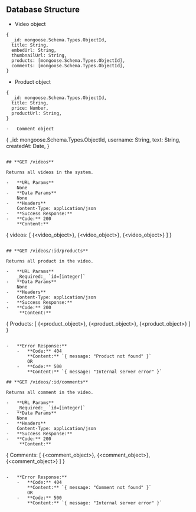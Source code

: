 ## **Database Structure**

-   Video object

```
{
  _id: mongoose.Schema.Types.ObjectId,
  title: String,
  embedUrl: String,
  thumbnailUrl: String,
  products: [mongoose.Schema.Types.ObjectId],
  comments: [mongoose.Schema.Types.ObjectId],
}

```

-   Product object

```
{
  _id: mongoose.Schema.Types.ObjectId,
  title: String,
  price: Number,
  productUrl: String,
}
```

```
-   Comment object

```

{
\_id: mongoose.Schema.Types.ObjectId,
username: String,
text: String,
createdAt: Date,
}

```

## **GET /videos**

Returns all videos in the system.

-   **URL Params**
    None
-   **Data Params**
    None
-   **Headers**
    Content-Type: application/json
-   **Success Response:**
-   **Code:** 200
    **Content:**

```

{
videos: [
{<video_object>},
{<video_object>},
{<video_object>}
]
}

```

## **GET /videos/:id/products**

Returns all product in the video.

-   **URL Params**
    _Required:_ `id=[integer]`
-   **Data Params**
    None
-   **Headers**
    Content-Type: application/json
-   **Success Response:**
-   **Code:** 200
     **Content:**

```

{
Products: [
{<product_object>},
{<product_object>},
{<product_object>}
]
}

```

-   **Error Response:**
    -   **Code:** 404
        **Content:** `{ message: "Product not found" }`
        OR
    -   **Code:** 500
        **Content:** `{ message: "Internal server error" }`

## **GET /videos/:id/comments**

Returns all comment in the video.

-   **URL Params**
    _Required:_ `id=[integer]`
-   **Data Params**
    None
-   **Headers**
    Content-Type: application/json
-   **Success Response:**
-   **Code:** 200
     **Content:**

```

{
Comments: [
{<comment_object>},
{<comment_object>},
{<comment_object>}
]
}

```

-   **Error Response:**
    -   **Code:** 404
        **Content:** `{ message: "Comment not found" }`
        OR
    -   **Code:** 500
        **Content:** `{ message: "Internal server error" }`
```
